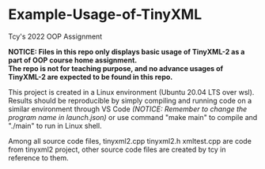 # Example-Usage-of-TinyXML

Tcy's 2022 OOP Assignment

<b>NOTICE: Files in this repo only displays basic usage of TinyXML-2 as a part of OOP course home assignment.</b> \
<b>The repo is not for teaching purpose, and no advance usages of TinyXML-2 are expected to be found in this repo.</b>

This project is created in a Linux environment (Ubuntu 20.04 LTS over wsl). Results should be reproducible by simply compiling and running code on a similar environment through VS Code _(NOTICE: Remember to change the program name in launch.json)_ or use command "make main" to compile and "./main" to run in Linux shell.

Among all source code files, tinyxml2.cpp tinyxml2.h xmltest.cpp are code from tinyxml2 project, other source code files are created by tcy in reference to them.
